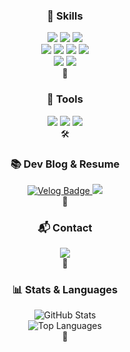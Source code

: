 <h3 align="center">🚀 Skills</h3><div align="center">
  <img src="https://img.shields.io/badge/HTML5-E44D26?style=flat-square&logo=HTML5&logoColor=white" /> 
  <img src="https://img.shields.io/badge/CSS3-1572B6?style=flat-square&logo=css3&logoColor=white" /> 
  <img src="https://img.shields.io/badge/JavaScript-F7DF1E?style=flat-square&logo=JavaScript&logoColor=white" /> 
  <br>
  <img src="https://img.shields.io/badge/React-20232A?style=flat-square&logo=react&logoColor=61DAFB" /> 
  <img src="https://img.shields.io/badge/TypeScript-3178C6?style=flat-square&logo=typescript&logoColor=white" /> 
  <img src="https://img.shields.io/badge/Next.js-ffffff?style=flat-square&logo=nextdotjs&logoColor=000000" /> 
  <img src="https://img.shields.io/badge/React Query-FF4154?style=flat-square&logo=reactquery&logoColor=white" />
  <br>
  <img src="https://img.shields.io/badge/Styled Components-DB7093?style=flat-square&logo=styledcomponents&logoColor=white" />
  <img src="https://img.shields.io/badge/Module CSS-000000?style=flat-square&logo=css3&logoColor=white" />
  <!--<img src="https://img.shields.io/badge/Tailwind CSS-06B6D4?style=flat-square&logo=tailwindcss&logoColor=white" />-->
  <br>🌟
</div>

<h3 align="center">🔧 Tools</h3><div align="center">
  <img src="https://img.shields.io/badge/Git-F05033?style=flat-square&logo=git&logoColor=white" /> 
  <img src="https://img.shields.io/badge/GitHub-181717?style=flat-square&logo=github&logoColor=white" /> 
  <img src="https://img.shields.io/badge/Figma-F24E1E?style=flat-square&logo=figma&logoColor=white" />
  <br>🛠️
</div>

<h3 align="center">📚 Dev Blog & Resume</h3><div align="center">  
  <a href="https://velog.io/@wngns9807/posts">    <img src="https://img.shields.io/badge/Velog-20C997?style=flat-square&logo=velog&logoColor=white" alt="Velog Badge" />  
  </a>  
  <a href="https://www.notion.so/aee5241f61b941fc906241ae19398c11">
    <img src="https://img.shields.io/badge/Notion-9999FF?style=flat-square&logo=notion&logoColor=white" />  
  </a>
  <br>📝
</div>
<h3 align="center">📬 Contact</h3><div align="center">  
  <a href="mailto:wngns9807@gmail.com">    
    <img src="https://img.shields.io/badge/Gmail-D14836?style=flat-square&logo=gmail&logoColor=white" />  
  </a>
  <br>📧
</div>
<h3 align="center">📊 Stats & Languages</h3><div align="center">
  <img src="https://github-readme-stats.vercel.app/api?username=whdjh&show_icons=true&theme=radical" alt="GitHub Stats" />
  <br>
  <img src="https://github-readme-stats.vercel.app/api/top-langs/?username=whdjh&layout=compact" alt="Top Languages" />
  <br>🎨
</div>

